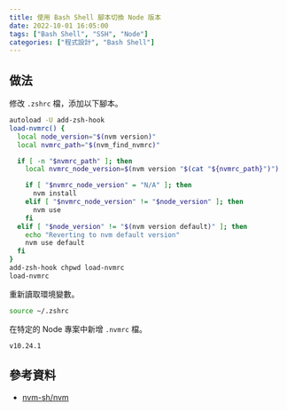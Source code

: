 ```yaml
---
title: 使用 Bash Shell 腳本切換 Node 版本
date: 2022-10-01 16:05:00
tags: ["Bash Shell", "SSH", "Node"]
categories: ["程式設計", "Bash Shell"]
---
```


## 做法

修改 `.zshrc` 檔，添加以下腳本。

```BASH
autoload -U add-zsh-hook
load-nvmrc() {
  local node_version="$(nvm version)"
  local nvmrc_path="$(nvm_find_nvmrc)"

  if [ -n "$nvmrc_path" ]; then
    local nvmrc_node_version=$(nvm version "$(cat "${nvmrc_path}")")

    if [ "$nvmrc_node_version" = "N/A" ]; then
      nvm install
    elif [ "$nvmrc_node_version" != "$node_version" ]; then
      nvm use
    fi
  elif [ "$node_version" != "$(nvm version default)" ]; then
    echo "Reverting to nvm default version"
    nvm use default
  fi
}
add-zsh-hook chpwd load-nvmrc
load-nvmrc
```

重新讀取環境變數。

```BASH
source ~/.zshrc
```

在特定的 Node 專案中新增 `.nvmrc` 檔。

```ENV
v10.24.1
```

## 參考資料

- [nvm-sh/nvm](https://github.com/nvm-sh/nvm#zsh)
